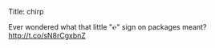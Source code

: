 Title: chirp

Ever wondered what that little "℮" sign on packages meant? <a href="http://t.co/sN8rCgxbnZ">http://t.co/sN8rCgxbnZ</a>
